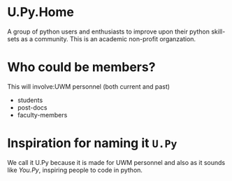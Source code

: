 # U.Py.Home
A group of python users and enthusiasts to improve upon their python skill-sets as a community. This is an academic non-profit organzation.

# Who could be members? 
This will involve:UWM personnel (both current and past)  
+ students 
+ post-docs
+ faculty-members  

# Inspiration for naming it **`U.Py`**
We call it U.Py because it is made for UWM personnel and also as it sounds like _You.Py_, inspiring people to code in python.
